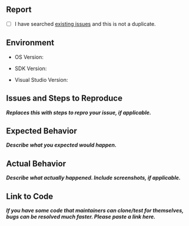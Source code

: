 ## Report

- [ ] I have searched [existing issues](https://github.com/CatalystCode/3dtoolkit/issues) and this is not a duplicate.

## Environment

<!-- Which version of Windows 10 are you running on? -->
- OS Version:
<!-- Which version of the Windows 10 SDK are you targeting? -->
- SDK Version:
<!-- Which version of Visual Studio are you using? -->
- Visual Studio Version:

## Issues and Steps to Reproduce
***Replaces this with steps to repro your issue, if applicable.***

## Expected Behavior
***Describe what you expected would happen.***

## Actual Behavior
***Describe what actually happened. Include screenshots, if applicable.***

## Link to Code
***If you have some code that maintainers can clone/test for themselves, bugs can be resolved much faster. Please paste a link here.***

